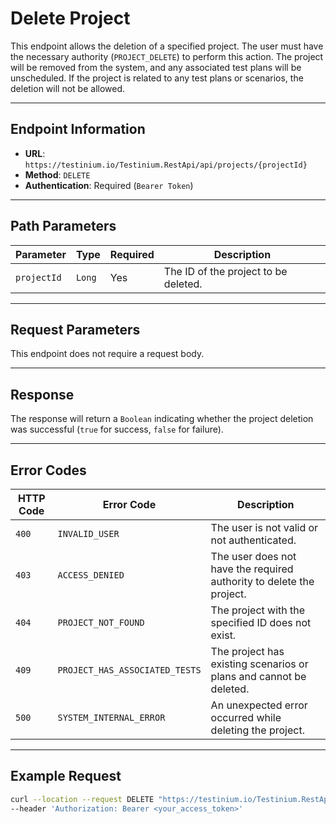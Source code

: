 # Delete Project

This endpoint allows the deletion of a specified project. The user must have the necessary authority (`PROJECT_DELETE`) to perform this action. The project will be removed from the system, and any associated test plans will be unscheduled. If the project is related to any test plans or scenarios, the deletion will not be allowed.

***

## Endpoint Information

* **URL**: `https://testinium.io/Testinium.RestApi/api/projects/{projectId}`
* **Method**: `DELETE`
* **Authentication**: Required (`Bearer Token`)

***

## Path Parameters

| Parameter   | Type   | Required | Description                          |
| ----------- | ------ | -------- | ------------------------------------ |
| `projectId` | `Long` | Yes      | The ID of the project to be deleted. |

***

## Request Parameters

This endpoint does not require a request body.

***

## Response

The response will return a `Boolean` indicating whether the project deletion was successful (`true` for success, `false` for failure).

***

## Error Codes

| HTTP Code | Error Code                     | Description                                                          |
| --------- | ------------------------------ | -------------------------------------------------------------------- |
| `400`     | `INVALID_USER`                 | The user is not valid or not authenticated.                          |
| `403`     | `ACCESS_DENIED`                | The user does not have the required authority to delete the project. |
| `404`     | `PROJECT_NOT_FOUND`            | The project with the specified ID does not exist.                    |
| `409`     | `PROJECT_HAS_ASSOCIATED_TESTS` | The project has existing scenarios or plans and cannot be deleted.   |
| `500`     | `SYSTEM_INTERNAL_ERROR`        | An unexpected error occurred while deleting the project.             |

***

## Example Request

```bash
curl --location --request DELETE "https://testinium.io/Testinium.RestApi/api/projects/{projectId}" \
--header 'Authorization: Bearer <your_access_token>'
```
